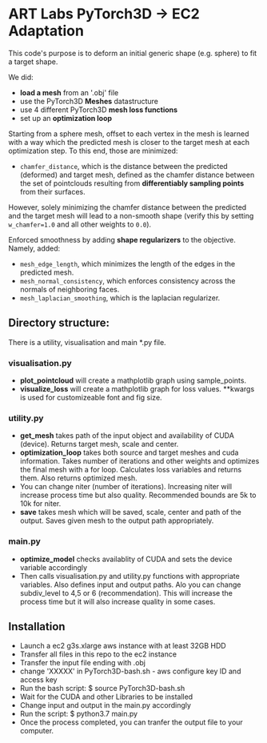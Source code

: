 # ART Labs PyTorch3D -> EC2 Adaptation

This code's purpose is to deform an initial generic shape (e.g. sphere) to fit a target shape.

We did:
- **load a mesh** from an '.obj' file
- use the PyTorch3D **Meshes** datastructure
- use 4 different PyTorch3D **mesh loss functions**
- set up an **optimization loop**

Starting from a sphere mesh, offset to each vertex in the mesh is learned with a way which the predicted mesh is closer to the target mesh at each optimization step. To this end, those are minimized:

- `chamfer_distance`, which is the distance between the predicted (deformed) and target mesh, defined as the chamfer distance between the set of pointclouds resulting from **differentiably sampling points** from their surfaces.

However, solely minimizing the chamfer distance between the predicted and the target mesh will lead to a non-smooth shape (verify this by setting  `w_chamfer=1.0` and all other weights to `0.0`).

Enforced smoothness by adding **shape regularizers** to the objective. Namely, added:
- `mesh_edge_length`, which minimizes the length of the edges in the predicted mesh.
- `mesh_normal_consistency`, which enforces consistency across the normals of neighboring faces.
- `mesh_laplacian_smoothing`, which is the laplacian regularizer.

## Directory structure:

There is a utility, visualisation and main *.py file.

### visualisation.py

- **plot_pointcloud** will create a mathplotlib graph using sample_points.
- **visualize_loss** will create a mathplotlib graph for loss values. **kwargs is used for customizeable font and fig size.

### utility.py

- **get_mesh** takes path of the input object and availability of CUDA (device). Returns target mesh, scale and center.
- **optimization_loop** takes both source and target meshes and cuda information. Takes number of iterations and other weights and optimizes the final mesh with a for loop.  Calculates loss variables and returns them. Also returns optimized mesh.
- You can change niter (number of iterations). Increasing niter will increase process time but also quality. Recommended bounds are 5k to 10k for niter.
- **save** takes mesh which will be saved, scale, center and path of the output. Saves given mesh to the output path appropriately.

### main.py

- **optimize_model** checks availablity of CUDA and sets the device variable accordingly
- Then calls visualisation.py and utility.py functions with appropriate variables. Also defines input and output paths. Alo you can change subdiv_level to 4,5 or 6 (recommendation). This will increase the process time but it will also increase quality in some cases.

## Installation

- Launch a ec2 g3s.xlarge aws instance with at least 32GB HDD
- Transfer all files in this repo to the ec2 instance
- Transfer the input file ending with .obj
- change 'XXXXX' in PyTorch3D-bash.sh - aws configure key ID and access key
- Run the bash script: $ source PyTorch3D-bash.sh
- Wait for the CUDA and other Libraries to be installed
- Change input and output in the main.py accordingly
- Run the script: $ python3.7 main.py
- Once the process completed, you can tranfer the output file to your computer.